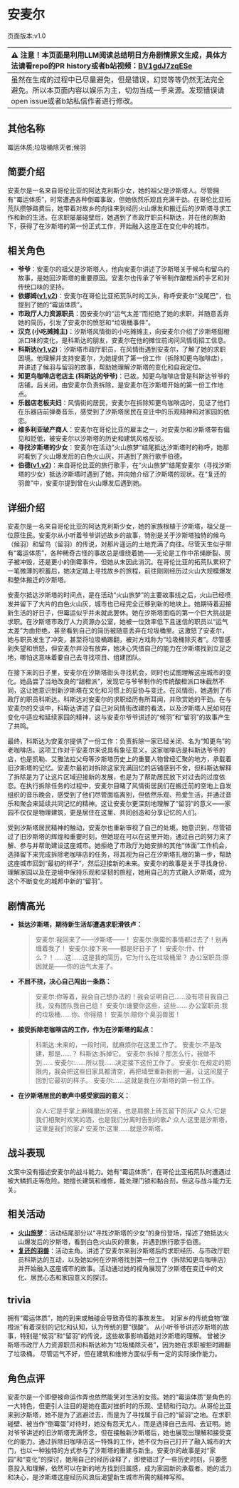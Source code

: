 # 安麦尔
页面版本:v1.0
 

| :warning: 注意！本页面是利用LLM阅读总结明日方舟剧情原文生成，具体方法请看repo的PR history或者b站视频：[BV1gdJ7zqESe](https://www.bilibili.com/video/BV1gdJ7zqESe/)         |
|:----------------------------|
| 虽然在生成的过程中已尽量避免，但是错误，幻觉等等仍然无法完全避免。所以本页面内容以娱乐为主，切勿当成一手来源。发现错误请open issue或者b站私信作者进行修改。|



## 其他名称
霉运体质;垃圾桶除灭者;候羽
## 简要介绍
安麦尔是一名来自哥伦比亚的阿达克利斯少女，她的祖父是汐斯塔人。尽管拥有“霉运体质”，时常遭遇各种倒霉事故，但她依然乐观且充满干劲。在哥伦比亚拓荒队攒够路费后，她带着对故乡的向往来到经历火山爆发和搬迁后的汐斯塔寻求工作和新的生活。在求职屡屡碰壁后，她遇到了市政厅职员科斯达，并在他的帮助下，获得了在汐斯塔的第一份正式工作，开始融入这座正在变化中的城市。
## 相关角色
-   **爷爷**：安麦尔的祖父是汐斯塔人，他向安麦尔讲述了汐斯塔关于候鸟和留鸟的故事，是她回汐斯塔的重要原因。安麦尔也传承了爷爷制作酸橙派的手艺和对传统口味的坚持。
-   **依娜姆([v1](extended_char_yi_na_mu.md),[v2](../char_v3/extended_char_yi_na_mu.md))**：安麦尔在哥伦比亚拓荒队时的工头，称呼安麦尔“没尾巴”，也提到了她的“霉运体质”。
-   **市政厅人力资源职员**：因安麦尔的“运气太差”而拒绝了她的求职，并随意丢弃她的简历，引发了安麦尔的愤怒和“垃圾桶事件”。
-   **汉克 (小吃摊摊主)**：汐斯塔风情街的小吃摊摊主，向安麦尔介绍了汐斯塔甜橙派口味的变化，是科斯达的朋友，安麦尔在他的摊位前询问风情街招工信息。
-   **科斯达([v1](extended_char_ke_si_da.md),[v2](../char_v3/extended_char_ke_si_da.md))**：汐斯塔市政厅职员，在风情街遇到安麦尔，了解了她的求职困境。他理解并支持安麦尔，为她提供了第一份工作（拆除知更鸟咖啡店），并讲述了候羽与留羽的故事，帮助她理解汐斯塔的变化和自我定位。
-   **知更鸟咖啡店老店主 (科斯达的爷爷)**：已故。知更鸟咖啡店曾是科斯达爷爷的店铺，后关闭，由安麦尔负责拆除，是安麦尔在汐斯塔开始的第一份工作地点。
-   **乐器店老板夫妇**：风情街的居民，安麦尔在拆除知更鸟咖啡店时，见证了他们在乐器店前弹奏音乐，感受到了汐斯塔居民在变迁中的乐观精神和对家园的依恋。
-   **维多利亚破产商人**：安麦尔在哥伦比亚的雇主之一，对安麦尔和汐斯塔带有偏见和贬低，被安麦尔以汐斯塔的历史和建筑风格反驳。
-   **寻找汐斯塔的少女**：安麦尔在活动“火山旅梦”结尾抵达汐斯塔时的称呼，她那时看到了火山爆发后的白色火山灰，并遇到了旅行歌手伯德。
-   **伯德([v1](extended_char_bo_de.md),[v2](../char_v3/extended_char_bo_de.md))**：来自哥伦比亚的旅行歌手，在“火山旅梦”结尾安麦尔（寻找汐斯塔的少女）抵达汐斯塔时遇到了她，并向她介绍了汐斯塔的现状。在“复还的羽兽”中，安麦尔提到曾在火山爆发后遇到她。
## 详细介绍
安麦尔是一名来自哥伦比亚的阿达克利斯少女，她的家族根植于汐斯塔，祖父是一位原住民。安麦尔从小听着爷爷讲述故乡的故事，特别是关于汐斯塔独特的候鸟（候羽）和留鸟（留羽）的传说，对那片遥远的土地充满了向往。尽管天生似乎带有“霉运体质”，各种稀奇古怪的事故总是缠绕着她——无论是工作中吊绳断裂、房子被冲毁，还是更小的倒霉事件，但她从未因此消沉。在哥伦比亚的拓荒队累积了一笔微薄的积蓄后，她决定踏上寻找故乡的旅程，前往刚刚经历过火山大规模爆发和整体搬迁的汐斯塔。

安麦尔抵达汐斯塔的时间点，是在活动“火山旅梦”的主要故事线之后，火山已经喷发并留下了大片的白色火山灰，城市也已经完全迁移到新的地块上。她期待着迎接新生活的好日子，但霉运似乎并未就此罢休。她在汐斯塔面临的第一个巨大挑战是求职。在汐斯塔市政厅人力资源办公室，她被一位效率低下且迷信的职员以“运气太差”为由拒绝，甚至看到自己的简历被随意丢弃在垃圾桶里。这激怒了安麦尔，她与职员发生了冲突，甚至将垃圾桶踢翻，被对方戏称为“垃圾桶除灭者”。尽管感到失望和愤怒，但安麦尔并没有放弃，她决心凭借自己的能力在汐斯塔找到立足之地，哪怕这意味着要自己去寻找项目、组建团队。

在接下来的日子里，安麦尔在汐斯塔街头寻找机会，同时也试图理解这座城市的变化。她品尝了当地改良的“甜橙派”，发现它与爷爷制作的传统酸橙派口味截然不同，这让她意识到新汐斯塔在文化和习惯上的妥协与变迁。在风情街，她遇到了市政厅的职员科斯达。科斯达对安麦尔的求职经历有所耳闻，并欣赏她的干劲。在与安麦尔的交谈中，科斯达讲述了自己对风情街改建的看法，以及汐斯塔人民如何在变化中适应和延续家园的精神，这与安麦尔爷爷讲述的“候羽”和“留羽”的故事产生了共鸣。

最终，科斯达为安麦尔提供了一份工作：负责拆除一家已经关闭、名为“知更鸟”的老咖啡店。这项工作对于安麦尔来说具有象征意义，这家咖啡店是科斯达爷爷的店，也是凯勒、艾雅法拉父母等汐斯塔历史上的重要人物曾经汇聚的地方，承载着旧汐斯塔的记忆。安麦尔最初对拆除这家充满回忆的店铺感到不舍，但科斯达解释了拆除是为了让这片区域迎接新的发展，也是为了帮助居民放下对过去的过度依恋。在执行拆除任务的过程中，安麦尔目睹了风情街居民们在搬迁前的空地上自发组织的音乐晚会，感受到了他们尽管面临离别，但依然乐观、热爱生活，并通过音乐和聚会来延续共同记忆的精神。这让安麦尔更深刻地理解了“留羽”的意义——家园不仅仅是物理建筑，更是居住在这里、共同创造和分享记忆的人们。

受到汐斯塔居民精神的触动，安麦尔也重新审视了自己的处境。她意识到，尽管错过了旧汐斯塔的辉煌和重要时刻，但她现在可以在这里开始，通过自己的努力来了解、参与并帮助建设这座城市。她拒绝了市政厅为她安排的其他“体面”工作机会，选择留下来完成拆除老咖啡店的任务，将其视为自己在汐斯塔扎根的第一步，帮助这座城市回到“最初的样子”，然后迎接新的未来。安麦尔的故事是关于寻找身份、理解家园以及在逆境中保持乐观和坚韧的旅程，她用自己的方式融入汐斯塔，成为这个不断变化的城邦中新的“留羽”。
## 剧情高光
*   **抵达汐斯塔，期待新生活却遭遇求职滑铁卢：**
    > 安麦尔:我回来了——汐斯塔——！
    > 安麦尔:倒霉的事情都过去了！别再缠着我了！
    > 安麦尔:接下来——都是好日子了！
    > 安麦尔:什、什么？！......这......这是我的简历，它为什么在垃圾桶里？
    > 办公室职员:原因就是——你的运气太差了。

*   **不屈不挠，决心自己闯出一条路：**
    > 安麦尔:你等着，我会自己想办法的！我会证明自己......没有项目我自己找，没有团队我自己组！
    > 安麦尔:谁要你这些，这些......
    > 办公室职员:我的垃圾桶......你、你得赔！
    > 安麦尔:赔你个臭羽兽蛋！

*   **接受拆除老咖啡店的工作，作为在汐斯塔的起点：**
    > 科斯达:未来的，一段时间，就麻烦你在这里工作了。
    > 安麦尔:不是改建，那是......？
    > 科斯达:拆掉它。
    > 安麦尔:拆掉？那怎么行，我做不到......
    > 安麦尔:......所以我......决定接下这份工作了。
    > 安麦尔:在规定的期限内，我会把这些旧家具都清空，再把墙壁重新粉刷一遍，让这间屋子回到它最初的样子。
    > 安麦尔:......这就是我在汐斯塔的第一份工作。

*   **在汐斯塔居民的歌声中感受家园的意义：**
    > 众人:它是手掌上麻绳磨出的茧，也是肩膀上砖瓦留下的灰♪
    > 众人:它是我们相聚时欢笑的酒，也是我们分离时告别的歌♪
    > 众人:这里是汐斯塔，这里是我们的家♪
    > 安麦尔:这里......就是汐斯塔。
## 战斗表现
文案中没有描述安麦尔的战斗能力。她有“霉运体质”，在哥伦比亚拓荒队时遭遇过被大鳞抓走等危险。她擅长建筑和维修，能处理门锁和黏合剂，但这与战斗能力无关。
## 相关活动
-   **[火山旅梦](../stories/act27side.md)**：活动结尾部分以“寻找汐斯塔的少女”的身份登场，描述了她抵达火山爆发后的汐斯塔，看到白色火山灰的景象，并遇到旅行歌手伯德。
-   **[复还的羽兽](../stories/story_buildr_set_1.md)**：活动主角。讲述了安麦尔来到汐斯塔后的求职经历、与市政厅职员科斯达的互动，以及她如何在汐斯塔找到第一份工作（拆除知更鸟咖啡店）并开始融入这座城市的故事。活动通过她的视角展现了汐斯塔在变迁中的文化、居民心态和家园意义的探讨。
## trivia
拥有“霉运体质”，她的到来或触碰会导致奇怪的事故发生。
对家乡的传统食物“酸橙派”有着深刻的记忆和认知，认为传统的要“很酸”。
从小听爷爷讲述汐斯塔的故事，特别是“候羽”和“留羽”的传说，这些故事影响着她对汐斯塔的理解。
曾被汐斯塔市政厅人力资源职员和科斯达称为“垃圾桶除灭者”，因为她在求职被拒时踢翻了垃圾桶。
尽管运气不好，但在建筑和维修方面似乎有一定的实际操作能力。
## 角色点评
安麦尔是一个即便被命运作弄也依然能笑对生活的女孩。她的“霉运体质”是角色的一大特色，但更引人注目的是她在面对挫折时的乐观、坚韧和行动力。从哥伦比亚来到汐斯塔，她不是为了逃避过去，而是为了寻找属于自己的“留羽”之地。在求职碰壁、被当作“倒霉蛋”对待时，她没有怨天尤人，而是选择自己去闯、去证明。她对爷爷讲述的旧汐斯塔充满怀念，但在接触新汐斯塔后，她也展现出理解和接受变化的能力。通过拆除旧咖啡店这一特殊的工作，她不仅为自己打开了融入城市的大门，也以一种独特的方式参与了汐斯塔的重建与新生。安麦尔的故事是对“家园”和“变化”的探讨，她用自己的经历诠释了，即使错过了一些历史时刻，只要愿意投入和理解，依然可以在新的地方找到归属感，成为家园新的承载者。她的活力和决心，是汐斯塔这座经历风浪后渴望新生城市所需的精神写照。